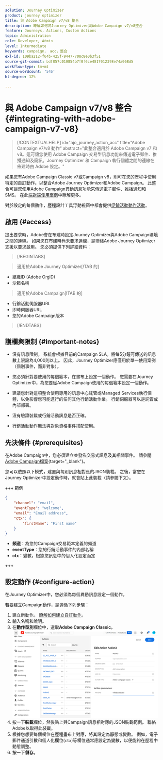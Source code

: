 ```yaml
---
solution: Journey Optimizer
product: journey optimizer
title: 與 Adobe Campaign v7/v8 整合
description: 瞭解如何將Journey Optimizer與Adobe Campaign v7/v8整合
feature: Journeys, Actions, Custom Actions
topic: Administration
role: Developer, Admin
level: Intermediate
keywords: campaign， acc，整合
exl-id: 109ba212-f04b-425f-9447-708c8e0b3f51
source-git-commit: bdf857c010854b7f0f6ce4817012398e74a068d5
workflow-type: tm+mt
source-wordcount: '546'
ht-degree: 12%

---
```


# 與 Adobe Campaign v7/v8 整合 {#integrating-with-adobe-campaign-v7-v8}

>[!CONTEXTUALHELP]
>id="ajo_journey_action_acc"
>title="Adobe Campaign v7/v8 動作"
>abstract="此整合適用於 Adobe Campaign v7 和 v8。這可讓您使用 Adobe Campaign 交易型訊息功能來傳送電子郵件、推播通知及簡訊。Journey Optimizer 和 Campaign 執行個體之間的連線在佈建時由 Adobe 設定。"

如果您有Adobe Campaign Classic v7或Campaign v8，則可在您的歷程中使用特定的自訂動作，以整合Adobe Journey Optimizer和Adobe Campaign。 此整合可讓您使用Adobe Campaign異動訊息功能來傳送電子郵件、推播通知和SMS。 在此[端對端使用案例](../building-journeys/ajo-ac.md)中瞭解更多。

對於設定的每個動作，歷程設計工具浮動視窗中都會提供[促銷活動動作活動](../building-journeys/using-adobe-campaign-v7-v8.md)。

## 啟用 {#access}

提出要求時，Adobe會在布建時設定Journey Optimizer與Adobe Campaign環境之間的連線。 如果您在布建時尚未要求連線，請聯絡Adobe Journey Optimizer支援以要求啟用。 您必須提供下列詳細資料：

>[!BEGINTABS]

>適用於Adobe Journey Optimizer[!TAB 的]

* 組織ID (Adobe OrgID)
* 沙箱名稱

>適用於Adobe Campaign[!TAB 的]

* 行銷活動伺服器URL
* 即時伺服器URL
* 您的Adobe Campaign版本

>[!ENDTABS]


## 護欄與限制 {#important-notes}

* 沒有訊息限制。 系統會根據目前的Campaign SLA，將每5分鐘可傳送的訊息數上限設為4,000則以上。 因此，Journey Optimizer應僅用於單一使用案例（個別事件，而非對象）。

* 您必須針對要使用的每個範本，在畫布上設定一個動作。 您需要在Journey Optimizer中，為您要從Adobe Campaign使用的每個範本設定一個動作。

* 建議您針對這項整合使用專用的訊息中心託管或Managed Services執行個體，以免影響您可能進行的任何其他行銷活動作業。 行銷伺服器可以是託管或內部部署。<!--The build required is 21.1 Release Candidate or greater. -->

* 沒有驗證裝載或行銷活動訊息是否正確。

* 行銷活動動作無法與對象資格事件搭配使用。

## 先決條件 {#prerequisites}

在Adobe Campaign中，您必須建立並發佈交易式訊息及其相關事件。 請參閱[Adobe Campaign檔案](https://experienceleague.adobe.com/en/docs/campaign/campaign-v8/send/real-time/transactional){target="_blank"}。

您可以依照以下模式，建置與每則訊息相對應的JSON裝載。 之後，當您在Journey Optimizer中設定動作時，就會貼上此裝載（請參閱下文）。

+++ 範例

```json
{
    "channel": "email",
    "eventType": "welcome",
    "email": "Email address",
    "ctx": {
        "firstName": "First name"
    }
}
```

* **頻道**：為您的Campaign交易範本定義的頻道
* **eventType**：您的行銷活動事件的內部名稱
* **ctx**：變數，根據您訊息中的個人化設定而定

+++

## 設定動作 {#configure-action}

在Journey Optimizer中，您必須為每個異動訊息設定一個動作。

若要建立Campaign動作，請遵循下列步驟：

1. 建立新動作。 [瞭解如何建立自訂動作](../action/action.md)。
1. 輸入名稱和說明。
1. 在&#x200B;**動作型別**&#x200B;欄位中，選取&#x200B;**Adobe Campaign Classic**。
   ![](assets/accintegration1.png)
1. 按一下&#x200B;**裝載**&#x200B;欄位，然後貼上與Campaign訊息相對應的JSON裝載範例。 聯絡Adobe以取得此裝載。
1. 根據您想要每個欄位在歷程畫布上對應，將其設定為靜態或變數。 例如，電子郵件通道引數和個人化欄位(`ctx`)等欄位通常應設定為變數，以便能夠在歷程中動態調整。
1. 按一下&#x200B;**儲存**。

